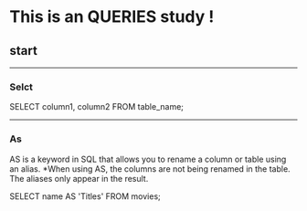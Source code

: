# This is an QUERIES study !
## start
* * *
### **Selct**

SELECT column1, column2 
FROM table_name;
* * *
### **As**
AS is a keyword in SQL that allows you to rename a column or table using an alias. 
*When using AS, the columns are not being renamed in the table. The aliases only appear in the result.

SELECT name AS 'Titles'
FROM movies;




